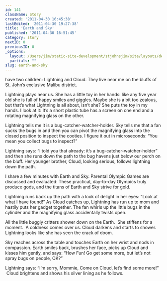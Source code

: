 ```yaml
---
id: 141
className: Story
created: '2011-04-30 16:45:38'
lastEdited: '2011-04-30 19:27:38'
title: 'Earth and Sky'
published: '2011-04-30 16:51:45'
category: story
nextID: 0
previousID: 0
_options:
  layout: /Users/jim/static-site-development/stjohnsjim/site/layouts/default.static.ttml
  partials: ""
slug: earth-and-sky
---
```

<p>have two children: Lightning and Cloud.  They live near me on the bluffs of St. John&rsquo;s exclusive Malibu district.</p>
<p>Lightning plays near us.  She has a little toy in her hands: like any five year old she is full of happy smiles and giggles.  Maybe she is a bit too zealous, but that&rsquo;s what Lightning is all about, isn&rsquo;t she?  She puts the toy in my hands.  I look at it:  It&rsquo;s a short plastic tube has a screen on one end and a rotating magnifying glass on the other.</p>
<p>Lightning tells me it is a bug-catcher-watcher-holder.  Sky tells me that a fan sucks the bugs in and then you can pivot the magnifying glass into the closed position to inspect the cooties.  I figure it out in microseconds: &ldquo;You mean you collect bugs to inspect?&rdquo;</p>
<p>Lightning says: &ldquo;I told you that already: it&rsquo;s a bug-catcher-watcher-holder&rdquo; and then she runs down the path to the bug havens just below our perch on the bluff.  Her younger brother, Cloud,  looking serious, follows lightning down the path.</p>
<p>I share a few minutes with Earth and Sky.  Parental Olympic Games are discussed and evaluated:  These practical, day-to-day Olympics truly produce gods, and the titans of Earth and Sky strive for gold.</p>
<p>Lightning runs back up the path with a look of delight in her eyes: &ldquo;Look at what I have found!&rdquo;  As Cloud catches up, Lightning has run up to mom and hastily puts her gadget together.  The fan whirls up the little bugs in the cylinder and the magnifying glass accidentally twists open.</p>
<p>All the little buggly critters shower down on the Earth. &nbsp;She stiffens for a moment. &nbsp;A coldness comes over us. Cloud darkens and starts to shower.  Lightning looks like she has seen the crack of doom.</p>
<p>Sky reaches across the table and touches Earth on her wrist and nods in compassion.  Earth smiles back, brushes her face, picks up Cloud and kisses him gently, and says: &ldquo;How Fun! Go get some more, but let&rsquo;s not spray bugs on people, OK?&rdquo;</p>
<p>Lightning says: &ldquo;I&rsquo;m sorry, Mommie, Come on Cloud, let&rsquo;s find some more!&rdquo; &nbsp;Cloud brightens and shows his silver lining as he follows.</p>